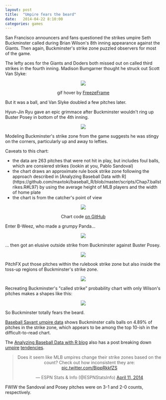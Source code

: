 ```yaml
---
layout: post
title:  "Umpire fears the beard"
date:   2014-04-22 8:10:00
categories: games
---
```


San Francisco announcers and fans questioned the strikes umpire Seth Buckminster called during Brian Wilson's 8th inning appearance against the Giants. Then again, Buckminster's strike zone puzzled observers for most of the game.

The lefty aces for the Giants and Doders both missed out on called third strikes in the fourth inning. Madison Bumgarner thought he struck out Scott Van Slyke:

<div align="center">
    <img class="freezeframe" src="{{ site.baseurl }}/post-assets/2014-04-22-strike-zone/bum.gif"/>
    <p class="caption">gif hover by <a href="http://freezeframe.chrisantonellis.com">FreezeFrame</a></p>
</div>

But it was a ball, and Van Slyke doubled a few pitches later.

Hyun-Jin Ryu gave an epic grimmace after Buckminster wouldn't ring up Buster Posey in bottom of the 4th inning.

<div align="center">
    <img class="freezeframe" src="{{ site.baseurl }}/post-assets/2014-04-22-strike-zone/ryu.gif"/>
</div>

Modeling Buckminster's strike zone from the game suggests he was stingy on the corners, particularly up and away to lefties.

Caveats to this chart:
<ul>
    <li>the data are 263 pitches that were not hit in play, but includes foul balls, which are consiered strikes (lookin at you, Pablo Sandoval)</li>
    <li>the chart draws an approximate rule book strike zone following the approach described in [Analyzing Baseball Data with R](https://github.com/maxtoki/baseball_R/blob/master/scripts/Chap7.ballstrikes.R#L97) by using the average height of MLB players and the width of home plate</li>
    <li>the chart is from the catcher's point of view</li>
</ul>

<div align="center">
    <img class="freezeframe" src="{{ site.baseurl }}/post-assets/2014-04-22-strike-zone/contour.png"/>
    <p><span class="caption">Chart code <a href="https://github.com/danhillreports/isbrianwilsonraging/tree/master/data/2014-04-22-strike-zone">on GitHub</a></span></p>
</div>

Enter B-Weez, who made a grumpy Panda...

<div align="center">
    <img class="freezeframe" src="{{ site.baseurl }}/post-assets/2014-04-22-strike-zone/panda.gif"/>
</div>

... then got an elusive outside strike from Buckminster against Buster Posey.

<div align="center">
    <img class="freezeframe" src="{{ site.baseurl }}/post-assets/2014-04-22-strike-zone/posey.gif"/>
</div>

PitchFX put those pitches within the rulebook strike zone but also inside the toss-up regions of Buckminster's strike zone.

<div align="center">
    <img class="freezeframe" src="{{ site.baseurl }}/post-assets/2014-04-22-strike-zone/strikes.png"/>
</div>

Recreating Buckminster's "called strike" probability chart with only Wilson's pitches makes a shapes like this:

<div align="center">
    <img class="freezeframe" src="{{ site.baseurl }}/post-assets/2014-04-22-strike-zone/contour-bweez.png"/>
</div>

So Buckminster totally fears the beard.

[Baseball Savant umpire data](http://baseballsavant.com/apps/umpires.php?sort=umpire_name&year=2014) shows Buckminster calls balls on 4.89% of pitches in the strike zone, which appears to be among the top 10-ish in the difficult-to-read chart.

The [Analyzing Baseball Data with R blog](http://baseballwithr.wordpress.com/2014/04/21/are-umpires-becoming-less-merciful/) also has a post breaking down [umpire](https://blog.smu.edu/research/2011/09/06/white-favoritism-by-major-league-umps-lowers-minority-pitcher-performance-pay/) [tendencies](http://fivethirtyeight.com/features/four-strikes-and-youre-out/).

<div align="center"><blockquote class="twitter-tweet" lang="en"><p>Does it seem like MLB umpires change their strike zones based on the count? Check out how inconsistent they are: <a href="http://t.co/BippRkkfZS">pic.twitter.com/BippRkkfZS</a></p>&mdash; ESPN Stats &amp; Info (@ESPNStatsInfo) <a href="https://twitter.com/ESPNStatsInfo/statuses/454759360623689728">April 11, 2014</a></blockquote>
<script async src="//platform.twitter.com/widgets.js" charset="utf-8"></script></div>

 FWIW the Sandoval and Posey pitches were on 3-1 and 2-0 counts, respectively.
